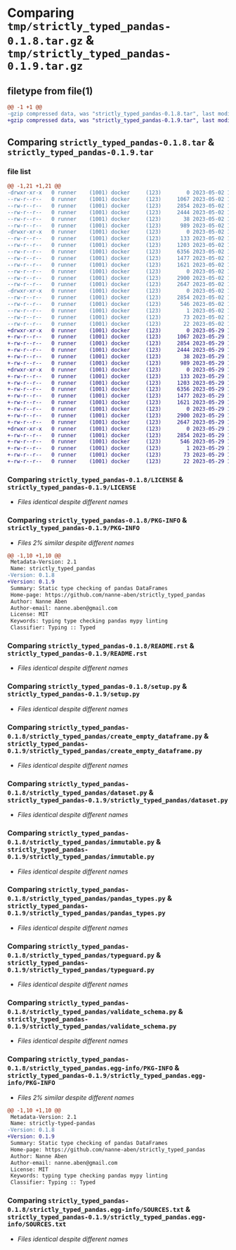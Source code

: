 # Comparing `tmp/strictly_typed_pandas-0.1.8.tar.gz` & `tmp/strictly_typed_pandas-0.1.9.tar.gz`

## filetype from file(1)

```diff
@@ -1 +1 @@
-gzip compressed data, was "strictly_typed_pandas-0.1.8.tar", last modified: Tue May  2 18:22:52 2023, max compression
+gzip compressed data, was "strictly_typed_pandas-0.1.9.tar", last modified: Mon May 29 18:15:19 2023, max compression
```

## Comparing `strictly_typed_pandas-0.1.8.tar` & `strictly_typed_pandas-0.1.9.tar`

### file list

```diff
@@ -1,21 +1,21 @@
-drwxr-xr-x   0 runner    (1001) docker     (123)        0 2023-05-02 18:22:52.874759 strictly_typed_pandas-0.1.8/
--rw-r--r--   0 runner    (1001) docker     (123)     1067 2023-05-02 18:22:41.000000 strictly_typed_pandas-0.1.8/LICENSE
--rw-r--r--   0 runner    (1001) docker     (123)     2854 2023-05-02 18:22:52.874759 strictly_typed_pandas-0.1.8/PKG-INFO
--rw-r--r--   0 runner    (1001) docker     (123)     2444 2023-05-02 18:22:41.000000 strictly_typed_pandas-0.1.8/README.rst
--rw-r--r--   0 runner    (1001) docker     (123)       38 2023-05-02 18:22:52.874759 strictly_typed_pandas-0.1.8/setup.cfg
--rw-r--r--   0 runner    (1001) docker     (123)      989 2023-05-02 18:22:41.000000 strictly_typed_pandas-0.1.8/setup.py
-drwxr-xr-x   0 runner    (1001) docker     (123)        0 2023-05-02 18:22:52.874759 strictly_typed_pandas-0.1.8/strictly_typed_pandas/
--rw-r--r--   0 runner    (1001) docker     (123)      133 2023-05-02 18:22:41.000000 strictly_typed_pandas-0.1.8/strictly_typed_pandas/__init__.py
--rw-r--r--   0 runner    (1001) docker     (123)     1203 2023-05-02 18:22:41.000000 strictly_typed_pandas-0.1.8/strictly_typed_pandas/create_empty_dataframe.py
--rw-r--r--   0 runner    (1001) docker     (123)     6356 2023-05-02 18:22:41.000000 strictly_typed_pandas-0.1.8/strictly_typed_pandas/dataset.py
--rw-r--r--   0 runner    (1001) docker     (123)     1477 2023-05-02 18:22:41.000000 strictly_typed_pandas-0.1.8/strictly_typed_pandas/immutable.py
--rw-r--r--   0 runner    (1001) docker     (123)     1621 2023-05-02 18:22:41.000000 strictly_typed_pandas-0.1.8/strictly_typed_pandas/pandas_types.py
--rw-r--r--   0 runner    (1001) docker     (123)        0 2023-05-02 18:22:41.000000 strictly_typed_pandas-0.1.8/strictly_typed_pandas/py.typed
--rw-r--r--   0 runner    (1001) docker     (123)     2900 2023-05-02 18:22:41.000000 strictly_typed_pandas-0.1.8/strictly_typed_pandas/typeguard.py
--rw-r--r--   0 runner    (1001) docker     (123)     2647 2023-05-02 18:22:41.000000 strictly_typed_pandas-0.1.8/strictly_typed_pandas/validate_schema.py
-drwxr-xr-x   0 runner    (1001) docker     (123)        0 2023-05-02 18:22:52.874759 strictly_typed_pandas-0.1.8/strictly_typed_pandas.egg-info/
--rw-r--r--   0 runner    (1001) docker     (123)     2854 2023-05-02 18:22:52.000000 strictly_typed_pandas-0.1.8/strictly_typed_pandas.egg-info/PKG-INFO
--rw-r--r--   0 runner    (1001) docker     (123)      546 2023-05-02 18:22:52.000000 strictly_typed_pandas-0.1.8/strictly_typed_pandas.egg-info/SOURCES.txt
--rw-r--r--   0 runner    (1001) docker     (123)        1 2023-05-02 18:22:52.000000 strictly_typed_pandas-0.1.8/strictly_typed_pandas.egg-info/dependency_links.txt
--rw-r--r--   0 runner    (1001) docker     (123)       73 2023-05-02 18:22:52.000000 strictly_typed_pandas-0.1.8/strictly_typed_pandas.egg-info/requires.txt
--rw-r--r--   0 runner    (1001) docker     (123)       22 2023-05-02 18:22:52.000000 strictly_typed_pandas-0.1.8/strictly_typed_pandas.egg-info/top_level.txt
+drwxr-xr-x   0 runner    (1001) docker     (123)        0 2023-05-29 18:15:19.256176 strictly_typed_pandas-0.1.9/
+-rw-r--r--   0 runner    (1001) docker     (123)     1067 2023-05-29 18:15:04.000000 strictly_typed_pandas-0.1.9/LICENSE
+-rw-r--r--   0 runner    (1001) docker     (123)     2854 2023-05-29 18:15:19.248176 strictly_typed_pandas-0.1.9/PKG-INFO
+-rw-r--r--   0 runner    (1001) docker     (123)     2444 2023-05-29 18:15:04.000000 strictly_typed_pandas-0.1.9/README.rst
+-rw-r--r--   0 runner    (1001) docker     (123)       38 2023-05-29 18:15:19.256176 strictly_typed_pandas-0.1.9/setup.cfg
+-rw-r--r--   0 runner    (1001) docker     (123)      989 2023-05-29 18:15:04.000000 strictly_typed_pandas-0.1.9/setup.py
+drwxr-xr-x   0 runner    (1001) docker     (123)        0 2023-05-29 18:15:19.248176 strictly_typed_pandas-0.1.9/strictly_typed_pandas/
+-rw-r--r--   0 runner    (1001) docker     (123)      133 2023-05-29 18:15:04.000000 strictly_typed_pandas-0.1.9/strictly_typed_pandas/__init__.py
+-rw-r--r--   0 runner    (1001) docker     (123)     1203 2023-05-29 18:15:04.000000 strictly_typed_pandas-0.1.9/strictly_typed_pandas/create_empty_dataframe.py
+-rw-r--r--   0 runner    (1001) docker     (123)     6356 2023-05-29 18:15:04.000000 strictly_typed_pandas-0.1.9/strictly_typed_pandas/dataset.py
+-rw-r--r--   0 runner    (1001) docker     (123)     1477 2023-05-29 18:15:04.000000 strictly_typed_pandas-0.1.9/strictly_typed_pandas/immutable.py
+-rw-r--r--   0 runner    (1001) docker     (123)     1621 2023-05-29 18:15:04.000000 strictly_typed_pandas-0.1.9/strictly_typed_pandas/pandas_types.py
+-rw-r--r--   0 runner    (1001) docker     (123)        0 2023-05-29 18:15:04.000000 strictly_typed_pandas-0.1.9/strictly_typed_pandas/py.typed
+-rw-r--r--   0 runner    (1001) docker     (123)     2900 2023-05-29 18:15:04.000000 strictly_typed_pandas-0.1.9/strictly_typed_pandas/typeguard.py
+-rw-r--r--   0 runner    (1001) docker     (123)     2647 2023-05-29 18:15:04.000000 strictly_typed_pandas-0.1.9/strictly_typed_pandas/validate_schema.py
+drwxr-xr-x   0 runner    (1001) docker     (123)        0 2023-05-29 18:15:19.248176 strictly_typed_pandas-0.1.9/strictly_typed_pandas.egg-info/
+-rw-r--r--   0 runner    (1001) docker     (123)     2854 2023-05-29 18:15:19.000000 strictly_typed_pandas-0.1.9/strictly_typed_pandas.egg-info/PKG-INFO
+-rw-r--r--   0 runner    (1001) docker     (123)      546 2023-05-29 18:15:19.000000 strictly_typed_pandas-0.1.9/strictly_typed_pandas.egg-info/SOURCES.txt
+-rw-r--r--   0 runner    (1001) docker     (123)        1 2023-05-29 18:15:19.000000 strictly_typed_pandas-0.1.9/strictly_typed_pandas.egg-info/dependency_links.txt
+-rw-r--r--   0 runner    (1001) docker     (123)       73 2023-05-29 18:15:19.000000 strictly_typed_pandas-0.1.9/strictly_typed_pandas.egg-info/requires.txt
+-rw-r--r--   0 runner    (1001) docker     (123)       22 2023-05-29 18:15:19.000000 strictly_typed_pandas-0.1.9/strictly_typed_pandas.egg-info/top_level.txt
```

### Comparing `strictly_typed_pandas-0.1.8/LICENSE` & `strictly_typed_pandas-0.1.9/LICENSE`

 * *Files identical despite different names*

### Comparing `strictly_typed_pandas-0.1.8/PKG-INFO` & `strictly_typed_pandas-0.1.9/PKG-INFO`

 * *Files 2% similar despite different names*

```diff
@@ -1,10 +1,10 @@
 Metadata-Version: 2.1
 Name: strictly_typed_pandas
-Version: 0.1.8
+Version: 0.1.9
 Summary: Static type checking of pandas DataFrames
 Home-page: https://github.com/nanne-aben/strictly_typed_pandas
 Author: Nanne Aben
 Author-email: nanne.aben@gmail.com
 License: MIT
 Keywords: typing type checking pandas mypy linting
 Classifier: Typing :: Typed
```

### Comparing `strictly_typed_pandas-0.1.8/README.rst` & `strictly_typed_pandas-0.1.9/README.rst`

 * *Files identical despite different names*

### Comparing `strictly_typed_pandas-0.1.8/setup.py` & `strictly_typed_pandas-0.1.9/setup.py`

 * *Files identical despite different names*

### Comparing `strictly_typed_pandas-0.1.8/strictly_typed_pandas/create_empty_dataframe.py` & `strictly_typed_pandas-0.1.9/strictly_typed_pandas/create_empty_dataframe.py`

 * *Files identical despite different names*

### Comparing `strictly_typed_pandas-0.1.8/strictly_typed_pandas/dataset.py` & `strictly_typed_pandas-0.1.9/strictly_typed_pandas/dataset.py`

 * *Files identical despite different names*

### Comparing `strictly_typed_pandas-0.1.8/strictly_typed_pandas/immutable.py` & `strictly_typed_pandas-0.1.9/strictly_typed_pandas/immutable.py`

 * *Files identical despite different names*

### Comparing `strictly_typed_pandas-0.1.8/strictly_typed_pandas/pandas_types.py` & `strictly_typed_pandas-0.1.9/strictly_typed_pandas/pandas_types.py`

 * *Files identical despite different names*

### Comparing `strictly_typed_pandas-0.1.8/strictly_typed_pandas/typeguard.py` & `strictly_typed_pandas-0.1.9/strictly_typed_pandas/typeguard.py`

 * *Files identical despite different names*

### Comparing `strictly_typed_pandas-0.1.8/strictly_typed_pandas/validate_schema.py` & `strictly_typed_pandas-0.1.9/strictly_typed_pandas/validate_schema.py`

 * *Files identical despite different names*

### Comparing `strictly_typed_pandas-0.1.8/strictly_typed_pandas.egg-info/PKG-INFO` & `strictly_typed_pandas-0.1.9/strictly_typed_pandas.egg-info/PKG-INFO`

 * *Files 2% similar despite different names*

```diff
@@ -1,10 +1,10 @@
 Metadata-Version: 2.1
 Name: strictly-typed-pandas
-Version: 0.1.8
+Version: 0.1.9
 Summary: Static type checking of pandas DataFrames
 Home-page: https://github.com/nanne-aben/strictly_typed_pandas
 Author: Nanne Aben
 Author-email: nanne.aben@gmail.com
 License: MIT
 Keywords: typing type checking pandas mypy linting
 Classifier: Typing :: Typed
```

### Comparing `strictly_typed_pandas-0.1.8/strictly_typed_pandas.egg-info/SOURCES.txt` & `strictly_typed_pandas-0.1.9/strictly_typed_pandas.egg-info/SOURCES.txt`

 * *Files identical despite different names*

